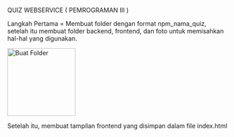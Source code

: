 QUIZ WEBSERVICE ( PEMROGRAMAN III )

Langkah Pertama = Membuat folder dengan format npm_nama_quiz, setelah itu membuat folder backend, frontend, dan foto untuk memisahkan hal-hal yang digunakan.

<img width="155" alt="Buat Folder" src="https://user-images.githubusercontent.com/98601730/225525749-7cd00e2c-ec26-4159-9f81-8b3831e1b699.png">

Setelah itu, membuat tampilan frontend yang disimpan dalam file index.html





